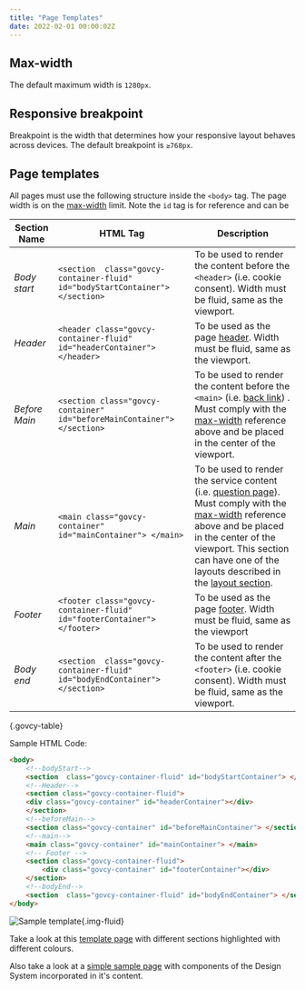 ```yaml
---
title: "Page Templates"
date: 2022-02-01 00:00:02Z
--- 
```


## Max-width 
The default maximum width is `1280px`.

## Responsive breakpoint
Breakpoint is the width that determines how your responsive layout behaves across devices. The default breakpoint is `≥768px`.

## Page templates
All pages must use the following structure inside the `<body>` tag. The page width is on the [max-width](#max-width) limit. Note the `id` tag is for reference and can be 

<div class="table-responsive">

|Section Name |HTML Tag   | Description    |
|---|---|---|
|*Body start*|`<section  class="govcy-container-fluid" id="bodyStartContainer"> </section>`|To be used to render the content before the `<header>` (i.e. cookie consent). Width must be fluid, same as the viewport.|
|*Header*|`<header class="govcy-container-fluid" id="headerContainer"> </header>`|To be used as the page [header](../../components/header). Width must be fluid, same as the viewport.|
|*Before Main*|`<section class="govcy-container" id="beforeMainContainer"> </section>`|To be used to render the content before the `<main>` (i.e. [back link](../../components/back_link)) . Must comply with the [max-width](#max-width) reference above and be placed in the center of the viewport. |
|*Main*|`<main class="govcy-container" id="mainContainer"> </main>`|To be used to render the service content (i.e. [question page](../../patterns/question_pages)). Must comply with the [max-width](#max-width) reference above and be placed in the center of the viewport. This section can have one of the layouts described in the [layout section](../layout).|
|*Footer*|`<footer class="govcy-container-fluid" id="footerContainer"> </footer>`|To be used as the page [footer](../../components/footer). Width must be fluid, same as the viewport|
|*Body end*|`<section  class="govcy-container-fluid" id="bodyEndContainer"> </section>`|To be used to render the content after the `<footer>` (i.e. cookie consent). Width must be fluid, same as the viewport.|

{.govcy-table}

</div>

Sample HTML Code:

```html
<body>
    <!--bodyStart-->
    <section  class="govcy-container-fluid" id="bodyStartContainer"> </section>
    <!--Header-->
    <section class="govcy-container-fluid"> 
    <div class="govcy-container" id="headerContainer"></div>
    </section>
    <!--beforeMain-->
    <section class="govcy-container" id="beforeMainContainer"> </section>
    <!--main-->
    <main class="govcy-container" id="mainContainer"> </main>
    <!-- Footer -->
    <section class="govcy-container-fluid">
        <div class="govcy-container" id="footerContainer"></div>
    </section>
    <!--bodyEnd-->
    <section  class="govcy-container-fluid" id="bodyEndContainer"> </section>
</body>
```

![Sample template](../../img/template_sample.png){.img-fluid}

Take a look at this <a target='_blank' rel="noreferrer noopener" href='../../samples/page_templates_demo/'>template page</a> with different sections highlighted with different colours. 

Also take a look at a <a target='_blank' rel="noreferrer noopener" href='../../samples/sample/'>simple sample page</a> with components of the Design System incorporated in it's content.